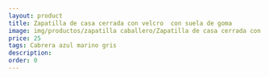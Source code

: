 ```yaml
---
layout: product
title: Zapatilla de casa cerrada con velcro  con suela de goma
image: img/productos/zapatilla caballero/Zapatilla de casa cerrada con velcro  con suela de goma=25 =Cabrera azul marino gris.webp
price: 25 
tags: Cabrera azul marino gris
description: 
order: 0
---
```


